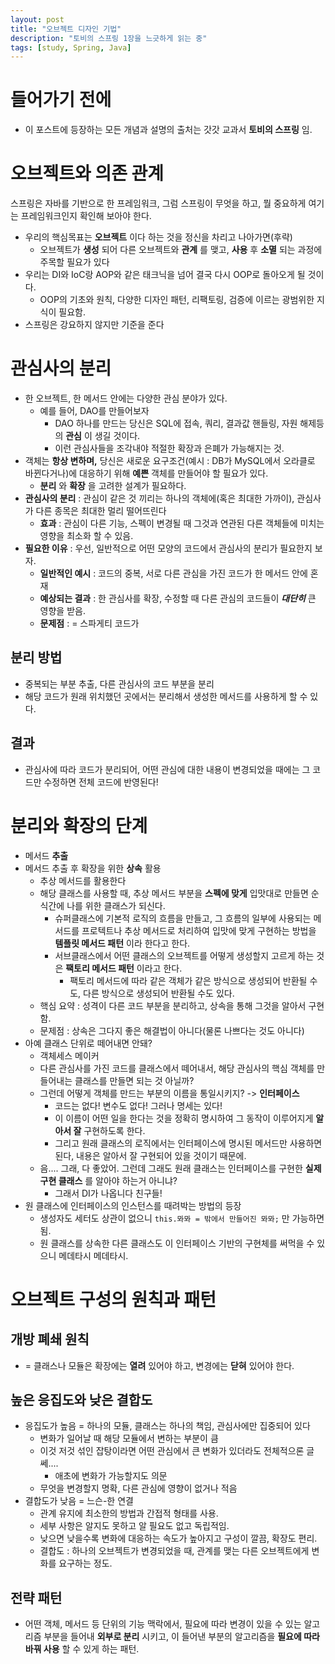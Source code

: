 ```yaml
---
layout: post
title: "오브젝트 디자인 기법"
description: "토비의 스프링 1장을 느긋하게 읽는 중"
tags: [study, Spring, Java]
---
```


# 들어가기 전에
* 이 포스트에 등장하는 모든 개념과 설명의 출처는 갓갓 교과서 __토비의 스프링__ 임.

# 오브젝트와 의존 관계
  스프링은 자바를 기반으로 한 프레임워크, 그럼 스프링이 무엇을 하고, 뭘 중요하게 여기는 프레임워크인지 확인해 보아야 한다.

* 우리의 핵심목표는 __오브젝트__ 이다 하는 것을 정신을 차리고 나아가면(후략)
    * 오브젝트가 __생성__ 되어 다른 오브젝트와 __관계__ 를 맺고, __사용__ 후 __소멸__ 되는 과정에 주목할 필요가 있다
* 우리는 DI와 IoC랑 AOP와 같은 태크닉을 넘어 결국 다시 OOP로 돌아오게 될 것이다.
    * OOP의 기초와 원칙, 다양한 디자인 패턴, 리팩토링, 검증에 이르는 광범위한 지식이 필요함.
* 스프링은 강요하지 않지만 기준을 준다

# 관심사의 분리
* 한 오브젝트, 한 메서드 안에는 다양한 관심 분야가 있다.
    * 예를 들어, DAO를 만들어보자
        * DAO 하나를 만드는 당신은 SQL에 접속, 쿼리, 결과값 핸들링, 자원 해제등의 __관심__ 이 생길 것이다.
        * 이런 관심사들을 조각내야 적절한 확장과 은폐가 가능해지는 것.
* 객체는 __항상 변하며,__ 당신은 새로운 요구조건(예시 : DB가 MySQL에서 오라클로 바뀐다거나)에 대응하기 위해 __예쁜__ 객체를 만들어야 할 필요가 있다.
    * __분리__ 와 __확장__ 을 고려한 설계가 필요하다.
* __관심사의 분리__ : 관심이 같은 것 끼리는 하나의 객체에(혹은 최대한 가까이), 관심사가 다른 종목은 최대한 멀리 떨어뜨린다
    * __효과__ : 관심이 다른 기능, 스펙이 변경될 때 그것과 연관된 다른 객체들에 미치는 영향을 최소화 할 수 있음.
* __필요한 이유__ : 우선, 일반적으로 어떤 모양의 코드에서 관심사의 분리가 필요한지 보자.
    * __일반적인 예시__ : 코드의 중복, 서로 다른 관심을 가진 코드가 한 메서드 안에 혼재
    * __예상되는 결과__ : 한 관심사를 확장, 수정할 때 다른 관심의 코드들이 ___대단히___ 큰 영향을 받음.
    * __문제점__ : = 스파게티 코드가

## 분리 방법
* 중복되는 부분 추출, 다른 관심사의 코드 부분을 분리
* 해당 코드가 원래 위치했던 곳에서는 분리해서 생성한 메서드를 사용하게 할 수 있다.

## 결과
* 관심사에 따라 코드가 분리되어, 어떤 관심에 대한 내용이 변경되었을 때에는 그 코드만 수정하면 전체 코드에 반영된다!

# 분리와 확장의 단계
* 메서드 __추출__
* 메서드 추출 후 확장을 위한 __상속__ 활용
    * 추상 메서드를 활용한다
    * 해당 클래스를 사용할 때, 추상 메서드 부분을 __스펙에 맞게__ 입맛대로 만들면 순식간에 나를 위한 클래스가 되신다.
        * 슈퍼클래스에 기본적 로직의 흐름을 만들고, 그 흐름의 일부에 사용되는 메서드를 프로텍트나 추상 메서드로 처리하여 입맛에 맞게 구현하는 방법을 __템플릿 메서드 패턴__ 이라 한다고 한다.
        * 서브클래스에서 어떤 클래스의 오브젝트를 어떻게 생성할지 고르게 하는 것은 __팩토리 메서드 패턴__ 이라고 한다.
            * 팩토리 메서드에 따라 같은 객체가 같은 방식으로 생성되어 반환될 수도, 다른 방식으로 생성되어 반환될 수도 있다.
    * 핵심 요약 : 성격이 다른 코드 부분을 분리하고, 상속을 통해 그것을 알아서 구현함.
    * 문제점 : 상속은 그다지 좋은 해결법이 아니다(물론 나쁘다는 것도 아니다)
* 아예 클래스 단위로 떼어내면 안돼?
    * 객체세스 메이커
    * 다른 관심사를 가진 코드를 클래스에서 떼어내서, 해당 관심사의 핵심 객체를 만들어내는 클래스를 만들면 되는 것 아닐까?
    * 그런데 어떻게 객체를 만드는 부분의 이름을 통일시키지? -> __인터페이스__
        * 코드는 없다! 변수도 없다! 그러나 명세는 있다!
        * 이 이름이 어떤 일을 한다는 것을 정확히 명시하여 그 동작이 이루어지게 __알아서 잘__ 구현하도록 한다.
        * 그리고 원래 클래스의 로직에서는 인터페이스에 명시된 메서드만 사용하면 된다, 내용은 알아서 잘 구현되어 있을 것이기 때문에.
    * 음.... 그래, 다 좋았어. 그런데 그래도 원래 클래스는 인터페이스를 구현한 __실제 구현 클래스__ 를 알아야 하는거 아니냐?
        * 그래서 DI가 나옵니다 친구들!
* 원 클래스에 인터페이스의 인스턴스를 때려박는 방법의 등장
    * 생성자도 세터도 상관이 없으니 ```this.뫄뫄 = 밖에서 만들어진 뫄뫄;``` 만 가능하면 됨.
    * 원 클래스를 상속한 다른 클래스도 이 인터페이스 기반의 구현체를 써먹을 수 있으니 메데타시 메데타시.

# 오브젝트 구성의 원칙과 패턴

## 개방 폐쇄 원칙
* = 클래스나 모듈은 확장에는 __열려__ 있어야 하고, 변경에는 __닫혀__ 있어야 한다.

## 높은 응집도와 낮은 결합도
* 응집도가 높음 = 하나의 모듈, 클래스는 하나의 책임, 관심사에만 집중되어 있다
    * 변화가 일어날 때 해당 모듈에서 변하는 부분이 큼
    * 이것 저것 섞인 잡탕이라면 어떤 관심에서 큰 변화가 있더라도 전체적으론 글쎄....
        * 애초에 변화가 가능할지도 의문
    * 무엇을 변경할지 명확, 다른 관심에 영향이 없거나 적음
* 결합도가 낮음 = 느슨-한 연결
    * 관계 유지에 최소한의 방법과 간접적 형태를 사용.
    * 세부 사항은 알지도 못하고 알 필요도 없고 독립적임.
    * 낮으면 낮을수록 변화에 대응하는 속도가 높아지고 구성이 깔끔, 확장도 편리.
    * 결합도 : 하나의 오브젝트가 변경되었을 때, 관계를 맺는 다른 오브젝트에게 변화를 요구하는 정도.

## 전략 패턴
* 어떤 객체, 메서드 등 단위의 기능 맥락에서, 필요에 따라 변경이 있을 수 있는 알고리즘 부분을 들어내 __외부로 분리__ 시키고, 이 들어낸 부분의 알고리즘을 __필요에 따라 바꿔 사용__ 할 수 있게 하는 패턴.